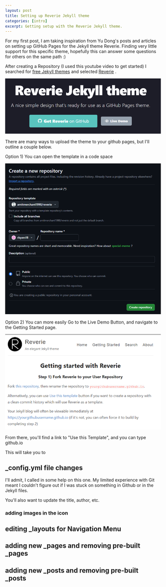 ```yaml
---
layout: post
title: Setting up Reverie Jekyll theme
categories: [intro]
excerpt: Getting setup with the Reverie Jekyll theme.
---
```


For my first post, I am taking inspiration from Yu Dong's posts and articles on setting up GitHub Pages for the Jekyll theme Reverie. 
Finding very little support for this specific theme, hopefully this can answer some questions for others on the same path :)

After creating a Repository (I used this youtube video to get started) I searched for [free Jekyll themes](https://jekyllthemes.io/free) and selected [Reverie](https://jekyllthemes.io/theme/reverie) .

![](/images/GetReverieonGitHub.png)

There are many ways to upload the theme to your github pages, but I'll outline a couple below. 

Option 1) 
You can open the template in a code space

![](/images/Createrepositorytemplate.png)

Option 2) 
You can more easily Go to the Live Demo Button, and navigate to the Getting Started page. 

![](/images/Gettingstarted.png)

From there, you'll find a link to "Use this Template", and you can type github.io

This will take you to 

## _config.yml file changes

I'll admit, I called in some help on this one. My limited experience with Git meant I couldn't figure out if I was stuck on something in Github or in the Jekyll files.


You'll also want to update the title, author, etc.

### adding images in the icon

## editing _layouts for Navigation Menu

## adding new _pages and removing pre-built _pages

## adding new _posts and removing pre-built _posts
